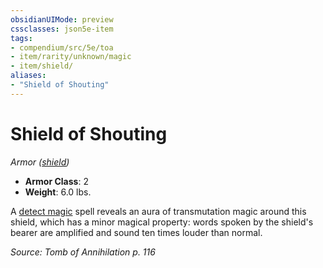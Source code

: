 ```yaml
---
obsidianUIMode: preview
cssclasses: json5e-item
tags:
- compendium/src/5e/toa
- item/rarity/unknown/magic
- item/shield/
aliases: 
- "Shield of Shouting"
---
```

# Shield of Shouting
*Armor ([shield](2-Mechanics/CLI/items/shield.md))*  

- **Armor Class**: 2
- **Weight**: 6.0 lbs.

A [detect magic](2-Mechanics/CLI/spells/detect-magic.md) spell reveals an aura of transmutation magic around this shield, which has a minor magical property: words spoken by the shield's bearer are amplified and sound ten times louder than normal.

*Source: Tomb of Annihilation p. 116*